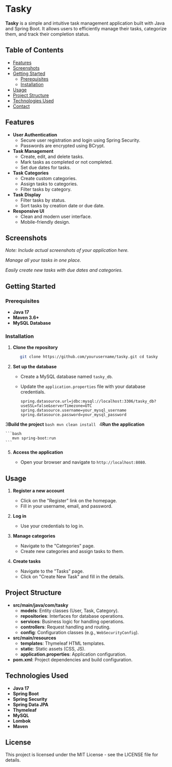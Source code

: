 # Tasky

**Tasky** is a simple and intuitive task management application built with Java and Spring Boot. It allows users to efficiently manage their tasks, categorize them, and track their completion status.

## Table of Contents

- [Features](#features)
- [Screenshots](#screenshots)
- [Getting Started](#getting-started)
    - [Prerequisites](#prerequisites)
    - [Installation](#installation)
- [Usage](#usage)
- [Project Structure](#project-structure)
- [Technologies Used](#technologies-used)
- [Contact](#contact)

## Features

- **User Authentication**
    - Secure user registration and login using Spring Security.
    - Passwords are encrypted using BCrypt.
- **Task Management**
    - Create, edit, and delete tasks.
    - Mark tasks as completed or not completed.
    - Set due dates for tasks.
- **Task Categories**
    - Create custom categories.
    - Assign tasks to categories.
    - Filter tasks by category.
- **Task Display**
    - Filter tasks by status.
    - Sort tasks by creation date or due date.
- **Responsive UI**
    - Clean and modern user interface.
    - Mobile-friendly design.

## Screenshots

_Note: Include actual screenshots of your application here._

_Manage all your tasks in one place._

_Easily create new tasks with due dates and categories._

## Getting Started

### Prerequisites

- **Java 17**
- **Maven 3.6+**
- **MySQL Database**

### Installation

1. **Clone the repository**
    
    ```bash
       git clone https://github.com/yourusername/tasky.git cd tasky
    ```
    
2. **Set up the database**
    
    - Create a MySQL database named `tasky_db`.
        
    - Update the `application.properties` file with your database credentials.
        
        ```
        spring.datasource.url=jdbc:mysql://localhost:3306/tasky_db?useSSL=false&serverTimezone=UTC
        spring.datasource.username=your_mysql_username
        spring.datasource.password=your_mysql_password
        ```
        
3**Build the project**
    ```bash
       mvn clean install
    ```
4**Run the application**
    
    ```bash
       mvn spring-boot:run
    ```
    
5. **Access the application**
    
    - Open your browser and navigate to `http://localhost:8080`.

## Usage

1. **Register a new account**
    
    - Click on the "Register" link on the homepage.
    - Fill in your username, email, and password.
2. **Log in**
    
    - Use your credentials to log in.
3. **Manage categories**

    - Navigate to the "Categories" page.
    - Create new categories and assign tasks to them.
4. **Create tasks**

    - Navigate to the "Tasks" page.
    - Click on "Create New Task" and fill in the details.


## Project Structure

- **src/main/java/com/tasky**
    - **models**: Entity classes (User, Task, Category).
    - **repositories**: Interfaces for database operations.
    - **services**: Business logic for handling operations.
    - **controllers**: Request handling and routing.
    - **config**: Configuration classes (e.g., `WebSecurityConfig`).
- **src/main/resources**
    - **templates**: Thymeleaf HTML templates.
    - **static**: Static assets (CSS, JS).
    - **application.properties**: Application configuration.
- **pom.xml**: Project dependencies and build configuration.

## Technologies Used

- **Java 17**
- **Spring Boot**
- **Spring Security**
- **Spring Data JPA**
- **Thymeleaf**
- **MySQL**
- **Lombok**
- **Maven**


## License

This project is licensed under the MIT License - see the LICENSE file for details.

